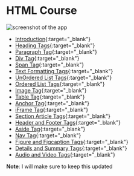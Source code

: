 


# HTML Course


![screenshot of the app](https://raw.githubusercontent.com/praveenorugantitech/praveenorugantitech-express-js/master/tech.PNG)


- [Introduction](https://praveenorugantitech.github.io/praveenorugantitech-html/1_Introduction){:target="_blank"}
- [Heading Tags](https://praveenorugantitech.github.io/praveenorugantitech-html/2_Heading){:target="_blank"}
- [Paragraph Tag](https://praveenorugantitech.github.io/praveenorugantitech-html/3_Paragraph){:target="_blank"}
- [Div Tag](https://praveenorugantitech.github.io/praveenorugantitech-html/4_Div){:target="_blank"}
- [Span Tag](https://praveenorugantitech.github.io/praveenorugantitech-html/5_Span){:target="_blank"}
- [Text Formatting Tags](https://praveenorugantitech.github.io/praveenorugantitech-html/6_Text%20Formatting){:target="_blank"}
- [UnOrdered List Tags](https://praveenorugantitech.github.io/praveenorugantitech-html/7_UnOrdered%20List){:target="_blank"}
- [Ordered List Tags](https://praveenorugantitech.github.io/praveenorugantitech-html/8_Ordered%20List){:target="_blank"}
- [Image Tag](https://praveenorugantitech.github.io/praveenorugantitech-html/9_Image){:target="_blank"}
- [Table Tag](https://praveenorugantitech.github.io/praveenorugantitech-html/10_Table){:target="_blank"}
- [Anchor Tag](https://praveenorugantitech.github.io/praveenorugantitech-html/11_Anchor){:target="_blank"}
- [iFrame Tag](https://praveenorugantitech.github.io/praveenorugantitech-html/12_iFrame){:target="_blank"}
- [Section Article Tags](https://praveenorugantitech.github.io/praveenorugantitech-html/13_Section_Article){:target="_blank"}
- [Header and Footer Tags](https://praveenorugantitech.github.io/praveenorugantitech-html/14_Header_Footer){:target="_blank"}
- [Aside Tag](https://praveenorugantitech.github.io/praveenorugantitech-html/15_Aside){:target="_blank"}
- [Nav Tag](https://praveenorugantitech.github.io/praveenorugantitech-html/16_Nav){:target="_blank"}
- [Figure and Figcaption Tags](https://praveenorugantitech.github.io/praveenorugantitech-html/17_Figure_Figcaption){:target="_blank"}
- [Details and Summary Tags](https://praveenorugantitech.github.io/praveenorugantitech-html/18_Details_Summary){:target="_blank"}
- [Audio and Video Tags](https://praveenorugantitech.github.io/praveenorugantitech-html/19_Audio_Video){:target="_blank"}



**Note**: I will make sure to keep this updated




